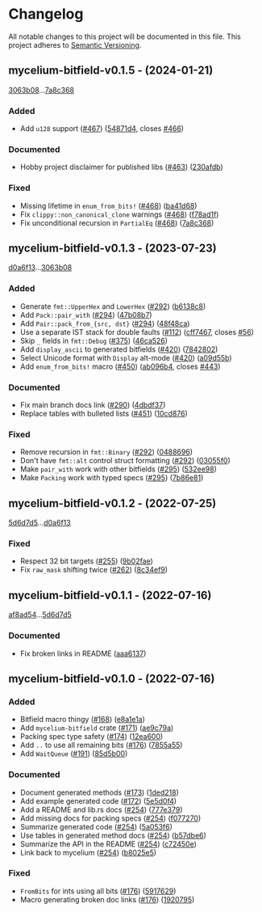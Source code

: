 # Changelog

All notable changes to this project will be documented in this file.
This project adheres to [Semantic Versioning](https://semver.org/spec/v2.0.0.html).

## mycelium-bitfield-v0.1.5 - (2024-01-21)

[3063b08](https://github.com/hawkw/mycelium/3063b0807bbcdd7f1f7abab4df8d9709064fe1bc)...[7a8c368](https://github.com/hawkw/mycelium/7a8c36895dad2e7f5d58a839090ad8ff821d4040)


### Added

- Add `u128` support ([#467](https://github.com/hawkw/mycelium/issues/467)) ([54871d4](https://github.com/hawkw/mycelium/54871d4bffa7ba5b824c17db67685c186bc6c8e0), closes [#466](https://github.com/hawkw/mycelium/issues/466))

### Documented

- Hobby project disclaimer for published libs ([#463](https://github.com/hawkw/mycelium/issues/463)) ([230afdb](https://github.com/hawkw/mycelium/230afdbeae7cb4719c2bf177a6fe92a2ca4517ba))

### Fixed

- Missing lifetime in `enum_from_bits!` ([#468](https://github.com/hawkw/mycelium/issues/468)) ([ba41d68](https://github.com/hawkw/mycelium/ba41d68ca6255e34f92a46096bf5fafc8a83cc17))
- Fix `clippy::non_canonical_clone` warnings ([#468](https://github.com/hawkw/mycelium/issues/468)) ([f78ad1f](https://github.com/hawkw/mycelium/f78ad1f2ba161cdcacfd99a911f900e3c82a7ac9))
- Fix unconditional recursion in `PartialEq` ([#468](https://github.com/hawkw/mycelium/issues/468)) ([7a8c368](https://github.com/hawkw/mycelium/7a8c36895dad2e7f5d58a839090ad8ff821d4040))

## mycelium-bitfield-v0.1.3 - (2023-07-23)

[d0a6f13](https://github.com/hawkw/mycelium/d0a6f13cc53e0cd5dbd493b63ba0711fd06dc985)...[3063b08](https://github.com/hawkw/mycelium/3063b0807bbcdd7f1f7abab4df8d9709064fe1bc)


### Added

- Generate `fmt::UpperHex` and `LowerHex` ([#292](https://github.com/hawkw/mycelium/issues/292)) ([b6138c8](https://github.com/hawkw/mycelium/b6138c8b7b704c59e394fd5600c321d7eede0a46))
- Add `Pack::pair_with` ([#294](https://github.com/hawkw/mycelium/issues/294)) ([47b08b7](https://github.com/hawkw/mycelium/47b08b7506712cf5664cf62bf5f0c72fa226a994))
- Add `Pair::pack_from_{src, dst}` ([#294](https://github.com/hawkw/mycelium/issues/294)) ([48f48ca](https://github.com/hawkw/mycelium/48f48cab628c88edc4fa3ce6a045c522976a62e7))
- Use a separate IST stack for double faults ([#112](https://github.com/hawkw/mycelium/issues/112)) ([cff7467](https://github.com/hawkw/mycelium/cff74670029b2a797db4cb8664b5b513dd831b55), closes [#56](https://github.com/hawkw/mycelium/issues/56))
- Skip `_` fields in `fmt::Debug` ([#375](https://github.com/hawkw/mycelium/issues/375)) ([46ca526](https://github.com/hawkw/mycelium/46ca52615338f5341fd0006b56a20379a1a797de))
- Add `display_ascii` to generated bitfields ([#420](https://github.com/hawkw/mycelium/issues/420)) ([7842802](https://github.com/hawkw/mycelium/7842802e1b52da0d7939c972b69964cddc4f875a))
- Select Unicode format with `Display` alt-mode ([#420](https://github.com/hawkw/mycelium/issues/420)) ([a09d55b](https://github.com/hawkw/mycelium/a09d55b7dd81aed292ec8265ce28c8f70f0b293d))
- Add `enum_from_bits!` macro  ([#450](https://github.com/hawkw/mycelium/issues/450)) ([ab096b4](https://github.com/hawkw/mycelium/ab096b4bcf64beda092b3980ca32cb50ad4c2682), closes [#443](https://github.com/hawkw/mycelium/issues/443))

### Documented

- Fix main branch docs link ([#290](https://github.com/hawkw/mycelium/issues/290)) ([4dbdf37](https://github.com/hawkw/mycelium/4dbdf376aab37ba88d48abf6c25ec2f386f62c44))
- Replace tables with bulleted lists ([#451](https://github.com/hawkw/mycelium/issues/451)) ([10cd876](https://github.com/hawkw/mycelium/10cd8765964ce98e18787f7ba5c299ed7a11a86d))

### Fixed

- Remove recursion in `fmt::Binary` ([#292](https://github.com/hawkw/mycelium/issues/292)) ([0488696](https://github.com/hawkw/mycelium/04886961ba460fceb662fdff8f80d481e54ed241))
- Don't have `fmt::alt` control struct formatting ([#292](https://github.com/hawkw/mycelium/issues/292)) ([03055f0](https://github.com/hawkw/mycelium/03055f086dbdbb68be6cb2a6eef96ffa450df61c))
- Make `pair_with` work with other bitfields ([#295](https://github.com/hawkw/mycelium/issues/295)) ([532ee98](https://github.com/hawkw/mycelium/532ee987e0eddd203fc7ff3698a4c9f36232c669))
- Make `Packing` work with typed specs ([#295](https://github.com/hawkw/mycelium/issues/295)) ([7b86e81](https://github.com/hawkw/mycelium/7b86e811a77831f4745e2b9437b3125ac27be8c8))

## mycelium-bitfield-v0.1.2 - (2022-07-25)

[5d6d7d5](https://github.com/hawkw/mycelium/5d6d7d5f7fd5eb70b2ece8f9697b5d46ca908d6a)...[d0a6f13](https://github.com/hawkw/mycelium/d0a6f13cc53e0cd5dbd493b63ba0711fd06dc985)


### Fixed

- Respect 32 bit targets ([#255](https://github.com/hawkw/mycelium/issues/255)) ([9b02fae](https://github.com/hawkw/mycelium/9b02fae33166a07be80be9f619d1c2ad68186e84))
- Fix `raw_mask` shifting twice ([#262](https://github.com/hawkw/mycelium/issues/262)) ([8c34ef9](https://github.com/hawkw/mycelium/8c34ef9d43428afd963eee6472b88256927643b5))

## mycelium-bitfield-v0.1.1 - (2022-07-16)

[af8ad54](https://github.com/hawkw/mycelium/af8ad548baaa27ad6a5689ebf35164108ceeb181)...[5d6d7d5](https://github.com/hawkw/mycelium/5d6d7d5f7fd5eb70b2ece8f9697b5d46ca908d6a)


### Documented

- Fix broken links in README ([aaa6137](https://github.com/hawkw/mycelium/aaa6137dc58616e8ffabe918ac00d348852073a2))

## mycelium-bitfield-v0.1.0 - (2022-07-16)


### Added

- Bitfield macro thingy ([#168](https://github.com/hawkw/mycelium/issues/168)) ([e8a1e1a](https://github.com/hawkw/mycelium/e8a1e1a569404fa0e9dedcd9b5a231b4e0a2af17))
- Add `mycelium-bitfield` crate ([#171](https://github.com/hawkw/mycelium/issues/171)) ([ae9c79a](https://github.com/hawkw/mycelium/ae9c79a132b3b88ee8cc306f9a14031059d3fb87))
- Packing spec type safety ([#174](https://github.com/hawkw/mycelium/issues/174)) ([12ea600](https://github.com/hawkw/mycelium/12ea6004918a185b99af59a34a8a37f04d935e14))
- Add `..` to use all remaining bits ([#176](https://github.com/hawkw/mycelium/issues/176)) ([7855a55](https://github.com/hawkw/mycelium/7855a557932d8e498a1cebfe47a3d6d1882985fe))
- Add `WaitQueue` ([#191](https://github.com/hawkw/mycelium/issues/191)) ([85d5b00](https://github.com/hawkw/mycelium/85d5b00b9156de88777226325d0b1fb2e9ed596b))

### Documented

- Document generated methods ([#173](https://github.com/hawkw/mycelium/issues/173)) ([1ded218](https://github.com/hawkw/mycelium/1ded218e71800496433cc0b291e573fb529f8874))
- Add example generated code ([#172](https://github.com/hawkw/mycelium/issues/172)) ([5e5d0f4](https://github.com/hawkw/mycelium/5e5d0f4c834b4e1efd64e1c75689cbee70c1cb12))
- Add a README and lib.rs docs ([#254](https://github.com/hawkw/mycelium/issues/254)) ([777e379](https://github.com/hawkw/mycelium/777e379b55f12f2a4609392bffe738f009873820))
- Add missing docs for packing specs ([#254](https://github.com/hawkw/mycelium/issues/254)) ([f077270](https://github.com/hawkw/mycelium/f077270c63d8d6f443accaa8fdf737b284627e8f))
- Summarize generated code ([#254](https://github.com/hawkw/mycelium/issues/254)) ([5a053f6](https://github.com/hawkw/mycelium/5a053f62c194779798017aa70d0365d141a072f4))
- Use tables in generated method docs ([#254](https://github.com/hawkw/mycelium/issues/254)) ([b57dbe6](https://github.com/hawkw/mycelium/b57dbe660748d13fa134a56fc53badf9f9383143))
- Summarize the API in the README ([#254](https://github.com/hawkw/mycelium/issues/254)) ([c72450e](https://github.com/hawkw/mycelium/c72450e373baeee5ce1e4c03aafa24d492319ed8))
- Link back to mycelium ([#254](https://github.com/hawkw/mycelium/issues/254)) ([b8025e5](https://github.com/hawkw/mycelium/b8025e57943d5bacf098d41bdb2abd45fc39a1c8))

### Fixed

- `FromBits` for ints using all bits ([#176](https://github.com/hawkw/mycelium/issues/176)) ([5917629](https://github.com/hawkw/mycelium/591762938d4c329926e37ca99f58a48b89bcd44b))
- Macro generating broken doc links ([#176](https://github.com/hawkw/mycelium/issues/176)) ([1920795](https://github.com/hawkw/mycelium/192079584bbe4af57d6de81d73b1937cf6849e8b))

<!-- generated by git-cliff -->
